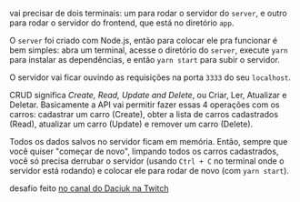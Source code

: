 vai precisar de dois terminais: um para rodar o servidor do `server`,
e outro para rodar o servidor do frontend, que está no diretório `app`.

O `server` foi criado com Node.js, então para colocar ele pra funcionar é bem simples:
abra um terminal, acesse o diretório do `server`, execute `yarn` para instalar as
dependências, e então `yarn start` para subir o servidor.

O servidor vai ficar ouvindo as requisições na porta `3333` do seu `localhost`.

CRUD significa _Create, Read, Update and Delete_,
ou Criar, Ler, Atualizar e Deletar. Basicamente a API vai permitir fazer
essas 4 operações com os carros: cadastrar um carro (Create), obter a lista de
carros cadastrados (Read), atualizar um carro (Update) e remover um carro (Delete).

Todos os dados salvos no servidor ficam em memória. Então, sempre que você quiser
"começar de novo", limpando todos os carros cadastrados, você só precisa derrubar
o servidor (usando `Ctrl + C` no terminal onde o servidor está rodando) e colocar
ele para rodar de novo (com `yarn start`).

desafio feito [no canal do Daciuk na Twitch](https://twitch.tv/fdaciuk)
